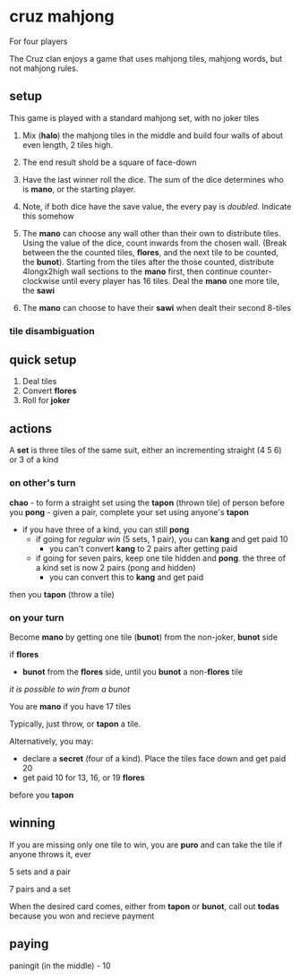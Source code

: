# cruz mahjong
For four players

The Cruz clan enjoys a game that uses mahjong tiles, mahjong words, but not mahjong rules.

## setup

This game is played with a standard mahjong set, with no joker tiles

1. Mix (**halo**) the mahjong tiles in the middle and build four walls of about even length, 2 tiles high.
  1. The end result shold be a square of face-down

2. Have the last winner roll the dice. The sum of the dice determines who is **mano**, or the starting player.
  1. Note, if both dice have the save value, the every pay is *doubled*. Indicate this somehow

3. The **mano** can choose any wall other than their own to distribute tiles. Using the value of the dice, count inwards from the chosen wall. (Break between the the counted tiles, **flores**, and the next tile to be counted, the **bunot**). 
Starting from the tiles after the those counted, distribute 4longx2high wall sections to the **mano** first, then continue counter-clockwise until every player has 16 tiles. Deal the **mano** one more tile, the **sawi**
  1. The **mano** can choose to have their **sawi** when dealt their second 8-tiles

### tile disambiguation

## quick setup
1. Deal tiles
2. Convert **flores**
3. Roll for **joker**

## actions

A **set** is three tiles of the same suit, either an incrementing straight (4 5 6) or 3 of a kind

### on other's turn 

**chao** - to form a straight set using the **tapon** (thrown tile) of person before you
**pong** - given a pair, complete your set using anyone's **tapon**
* if you have three of a kind, you can still **pong**
  * if going for *regular win* (5 sets, 1 pair), you can **kang** and get paid 10
    * you can't convert **kang** to 2 pairs after getting paid
  * if going for seven pairs, keep one tile hidden and **pong**. the three of a kind set is now 2 pairs (pong and hidden)
    * you can convert this to **kang** and get paid
    
then you **tapon** (throw a tile)

### on your turn

Become **mano** by getting one tile (**bunot**) from the non-joker, **bunot** side

if **flores**
* **bunot** from the **flores** side, until you **bunot** a non-**flores** tile

*it is possible to win from a bunot*

You are **mano** if you have 17 tiles

Typically, just throw, or **tapon** a tile. 

Alternatively, you may:
* declare a **secret** (four of a kind). Place the tiles face down and get paid 20
* get paid 10 for 13, 16, or 19 **flores** 

before you **tapon**

## winning

If you are missing only one tile to win, you are **puro** and can take the tile if anyone throws it, ever

5 sets and a pair

7 pairs and a set

When the desired card comes, either from **tapon** or **bunot**, call out **todas** because you won and recieve payment

## paying

paningit (in the middle) - 10
